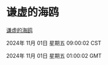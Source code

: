 # 谦虚的海鸥
[谦虚的海鸥](http://219.139.197.74:56308/qxdho/course/base/hotlink/index.php)

2024年 11月 01日 星期五 09:00:02 CST

2024年 11月 01日 星期五 01:00:02 GMT
